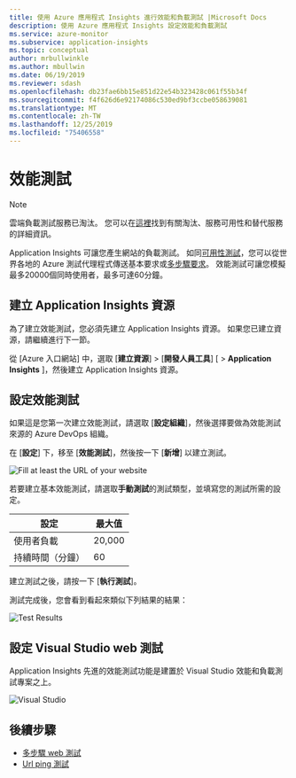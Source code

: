 ```yaml
---
title: 使用 Azure 應用程式 Insights 進行效能和負載測試 |Microsoft Docs
description: 使用 Azure 應用程式 Insights 設定效能和負載測試
ms.service: azure-monitor
ms.subservice: application-insights
ms.topic: conceptual
author: mrbullwinkle
ms.author: mbullwin
ms.date: 06/19/2019
ms.reviewer: sdash
ms.openlocfilehash: db23fae6bb15e851d22e54b323428c061f55b34f
ms.sourcegitcommit: f4f626d6e92174086c530ed9bf3ccbe058639081
ms.translationtype: MT
ms.contentlocale: zh-TW
ms.lasthandoff: 12/25/2019
ms.locfileid: "75406558"
---
```

# <a name="performance-testing"></a>效能測試

> [!NOTE]
> 雲端負載測試服務已淘汰。 您可以在[這裡](https://docs.microsoft.com/azure/devops/test/load-test/overview?view=azure-devops)找到有關淘汰、服務可用性和替代服務的詳細資訊。

Application Insights 可讓您產生網站的負載測試。 如同[可用性測試](monitor-web-app-availability.md)，您可以從世界各地的 Azure 測試代理程式傳送基本要求或[多步驟要求](availability-multistep.md)。 效能測試可讓您模擬最多20000個同時使用者，最多可達60分鐘。

## <a name="create-an-application-insights-resource"></a>建立 Application Insights 資源

為了建立效能測試，您必須先建立 Application Insights 資源。 如果您已建立資源，請繼續進行下一節。

從 [Azure 入口網站] 中，選取 [**建立資源**] > [**開發人員工具**] [ > **Application Insights** ]，然後建立 Application Insights 資源。

## <a name="configure-performance-testing"></a>設定效能測試

如果這是您第一次建立效能測試，請選取 [**設定組織**]，然後選擇要做為效能測試來源的 Azure DevOps 組織。

在 [**設定**] 下，移至 [**效能測試**]，然後按一下 [**新增**] 以建立測試。

![Fill at least the URL of your website](./media/performance-testing/new-performance-test.png)

若要建立基本效能測試，請選取**手動測試**的測試類型，並填寫您的測試所需的設定。

|設定| 最大值
|----------|------------|
| 使用者負載 | 20,000 |
| 持續時間（分鐘）  | 60 |  

建立測試之後，請按一下 [**執行測試**]。

測試完成後，您會看到看起來類似下列結果的結果：

![Test Results](./media/performance-testing/test-results.png)

## <a name="configure-visual-studio-web-test"></a>設定 Visual Studio web 測試

Application Insights 先進的效能測試功能是建置於 Visual Studio 效能和負載測試專案之上。

![Visual Studio ](./media/performance-testing/visual-studio-test.png)

## <a name="next-steps"></a>後續步驟

* [多步驟 web 測試](availability-multistep.md)
* [Url ping 測試](monitor-web-app-availability.md)
